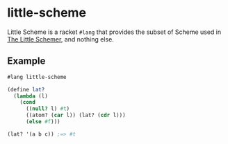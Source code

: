 little-scheme
=============
Little Scheme is a racket `#lang` that provides the subset of Scheme used in [The Little Schemer](https://mitpress.mit.edu/index.php?q=books%2Flittle-schemer), and nothing else.

## Example
```scheme
#lang little-scheme

(define lat?
  (lambda (l)
    (cond
      ((null? l) #t)
      ((atom? (car l)) (lat? (cdr l)))
      (else #f)))

(lat? '(a b c)) ;=> #t
```
